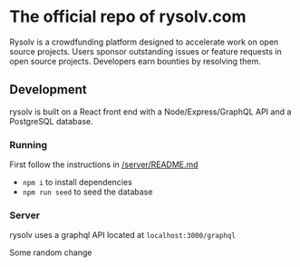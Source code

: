 # The official repo of rysolv.com

Rysolv is a crowdfunding platform designed to accelerate work on open source projects. Users sponsor outstanding issues or feature requests in open source projects. Developers earn bounties by resolving them.

## Development

rysolv is built on a React front end with a Node/Express/GraphQL API and a PostgreSQL database.

### Running

First follow the instructions in [/server/README.md](/server/README.md)

- `npm i` to install dependencies
- `npm run seed` to seed the database

### Server

rysolv uses a graphql API located at `localhost:3000/graphql`

Some random change
